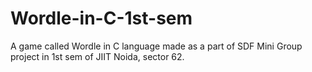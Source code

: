 # Wordle-in-C-1st-sem
A game called Wordle in C language made as a part of SDF Mini Group project in 1st sem of JIIT Noida, sector 62.
